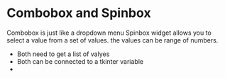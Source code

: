 # Combobox and Spinbox
Combobox is just like a dropdown menu
Spinbox widget allows you to select a value from a set of values. the values can be range of numbers.

- Both need to get a list of valyes
- Both can be connected to a tkinter variable
-